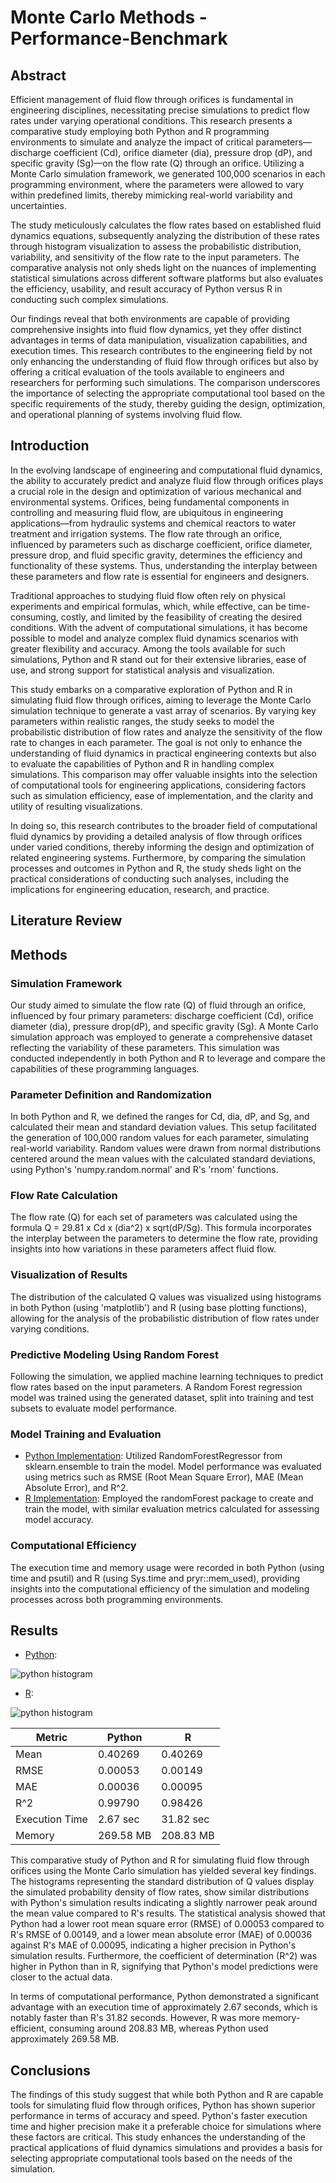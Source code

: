 # Monte Carlo Methods - Performance-Benchmark
## Abstract 
Efficient management of fluid flow through orifices is fundamental in engineering disciplines, necessitating precise simulations to predict flow rates under varying operational conditions. This research presents a comparative study employing both Python and R programming environments to simulate and analyze the impact of critical parameters—discharge coefficient (Cd), orifice diameter (dia), pressure drop (dP), and specific gravity (Sg)—on the flow rate (Q) through an orifice. Utilizing a Monte Carlo simulation framework, we generated 100,000 scenarios in each programming environment, where the parameters were allowed to vary within predefined limits, thereby mimicking real-world variability and uncertainties.

The study meticulously calculates the flow rates based on established fluid dynamics equations, subsequently analyzing the distribution of these rates through histogram visualization to assess the probabilistic distribution, variability, and sensitivity of the flow rate to the input parameters. The comparative analysis not only sheds light on the nuances of implementing statistical simulations across different software platforms but also evaluates the efficiency, usability, and result accuracy of Python versus R in conducting such complex simulations.

Our findings reveal that both environments are capable of providing comprehensive insights into fluid flow dynamics, yet they offer distinct advantages in terms of data manipulation, visualization capabilities, and execution times. This research contributes to the engineering field by not only enhancing the understanding of fluid flow through orifices but also by offering a critical evaluation of the tools available to engineers and researchers for performing such simulations. The comparison underscores the importance of selecting the appropriate computational tool based on the specific requirements of the study, thereby guiding the design, optimization, and operational planning of systems involving fluid flow.
## Introduction

In the evolving landscape of engineering and computational fluid dynamics, the ability to accurately predict and analyze fluid flow through orifices plays a crucial role in the design and optimization of various mechanical and environmental systems. Orifices, being fundamental components in controlling and measuring fluid flow, are ubiquitous in engineering applications—from hydraulic systems and chemical reactors to water treatment and irrigation systems. The flow rate through an orifice, influenced by parameters such as discharge coefficient, orifice diameter, pressure drop, and fluid specific gravity, determines the efficiency and functionality of these systems. Thus, understanding the interplay between these parameters and flow rate is essential for engineers and designers.

Traditional approaches to studying fluid flow often rely on physical experiments and empirical formulas, which, while effective, can be time-consuming, costly, and limited by the feasibility of creating the desired conditions. With the advent of computational simulations, it has become possible to model and analyze complex fluid dynamics scenarios with greater flexibility and accuracy. Among the tools available for such simulations, Python and R stand out for their extensive libraries, ease of use, and strong support for statistical analysis and visualization.

This study embarks on a comparative exploration of Python and R in simulating fluid flow through orifices, aiming to leverage the Monte Carlo simulation technique to generate a vast array of scenarios. By varying key parameters within realistic ranges, the study seeks to model the probabilistic distribution of flow rates and analyze the sensitivity of the flow rate to changes in each parameter. The goal is not only to enhance the understanding of fluid dynamics in practical engineering contexts but also to evaluate the capabilities of Python and R in handling complex simulations. This comparison may offer valuable insights into the selection of computational tools for engineering applications, considering factors such as simulation efficiency, ease of implementation, and the clarity and utility of resulting visualizations.

In doing so, this research contributes to the broader field of computational fluid dynamics by providing a detailed analysis of flow through orifices under varied conditions, thereby informing the design and optimization of related engineering systems. Furthermore, by comparing the simulation processes and outcomes in Python and R, the study sheds light on the practical considerations of conducting such analyses, including the implications for engineering education, research, and practice.
## Literature Review 
## Methods 
### Simulation Framework
Our study aimed to simulate the flow rate (Q) of fluid through an orifice, influenced by four primary parameters: discharge coefficient (Cd), orifice diameter (dia), pressure drop(dP), and specific gravity (Sg). A Monte Carlo simulation approach was employed to generate a comprehensive dataset reflecting the variability of these parameters. This simulation was conducted independently in both Python and R to leverage and compare the capabilities of these programming languages.
### Parameter Definition and Randomization
In both Python and R, we defined the ranges for Cd, dia, dP, and Sg, and calculated their mean and standard deviation values. This setup facilitated the generation of 100,000 random values for each parameter, simulating real-world variability. Random values were drawn from normal distributions centered around the mean values with the calculated standard deviations, using Python's 'numpy.random.normal' and R's 'rnom' functions.
### Flow Rate Calculation
The flow rate (Q) for each set of parameters was calculated using the formula Q = 29.81 x Cd x (dia^2) x sqrt(dP/Sg). This formula incorporates the interplay between the parameters to determine the flow rate, providing insights into how variations in these parameters affect fluid flow.
### Visualization of Results
The distribution of the calculated Q values was visualized using histograms in both Python (using 'matplotlib') and R (using base plotting functions), allowing for the analysis of the probabilistic distribution of flow rates under varying conditions.
### Predictive Modeling Using Random Forest
Following the simulation, we applied machine learning techniques to predict flow rates based on the input parameters. A Random Forest regression model was trained using the generated dataset, split into training and test subsets to evaluate model performance.
### Model Training and Evaluation
- [Python Implementation](https://github.com/Hantao-Lin/Monte-Carlo-Methods---Performance-Benchmark/blob/main/Group%20assignment%204.ipynb): Utilized RandomForestRegressor from sklearn.ensemble to train the model. Model performance was evaluated using metrics such as RMSE (Root Mean Square Error), MAE (Mean Absolute Error), and R^2.
- [R Implementation](https://github.com/Hantao-Lin/Monte-Carlo-Methods---Performance-Benchmark/blob/main/Group%20assignment%204.Rmd): Employed the randomForest package to create and train the model, with similar evaluation metrics calculated for assessing model accuracy.
### Computational Efficiency
The execution time and memory usage were recorded in both Python (using time and psutil) and R (using Sys.time and pryr::mem_used), providing insights into the computational efficiency of the simulation and modeling processes across both programming environments.
## Results
- [Python](https://github.com/Hantao-Lin/Monte-Carlo-Methods---Performance-Benchmark/blob/main/results/python_results.txt): 
<img title="Python Distribution" alt="python histogram" src="https://github.com/Hantao-Lin/Monte-Carlo-Methods---Performance-Benchmark/blob/main/results/python_distribution.png">

- [R](https://github.com/Hantao-Lin/Monte-Carlo-Methods---Performance-Benchmark/blob/main/results/R_results.txt): 
<img title="Python Distribution" alt="python histogram" src="https://github.com/Hantao-Lin/Monte-Carlo-Methods---Performance-Benchmark/blob/main/results/R_distribution.png">

| Metric       | Python    | R |
|--------------|-----------|------------|
| Mean | 0.40269      | 0.40269       |
| RMSE      | 0.00053  | 0.00149       |
| MAE      | 0.00036  | 0.00095       |
| R^2      | 0.99790  | 0.98426       |
| Execution Time      | 2.67 sec | 31.82 sec     |
| Memory     | 269.58 MB  | 208.83  MB       |

This comparative study of Python and R for simulating fluid flow through orifices using the Monte Carlo simulation has yielded several key findings. The histograms representing the standard distribution of Q values display the simulated probability density of flow rates, show similar distributions with Python's simulation results indicating a slightly narrower peak around the mean value compared to R's results. The statistical analysis showed that Python had a lower root mean square error (RMSE) of 0.00053 compared to R's RMSE of 0.00149, and a lower mean absolute error (MAE) of 0.00036 against R's MAE of 0.00095, indicating a higher precision in Python's simulation results. Furthermore, the coefficient of determination (R^2) was higher in Python than in R, signifying that Python's model predictions were closer to the actual data.

In terms of computational performance, Python demonstrated a significant advantage with an execution time of approximately 2.67 seconds, which is notably faster than R's 31.82 seconds. However, R was more memory-efficient, consuming around 208.83 MB, whereas Python used approximately 269.58 MB.

## Conclusions
The findings of this study suggest that while both Python and R are capable tools for simulating fluid flow through orifices, Python has shown superior performance in terms of accuracy and speed. Python's faster execution time and higher precision make it a preferable choice for simulations where these factors are critical. This study enhances the understanding of the practical applications of fluid dynamics simulations and provides a basis for selecting appropriate computational tools based on the needs of the simulation.